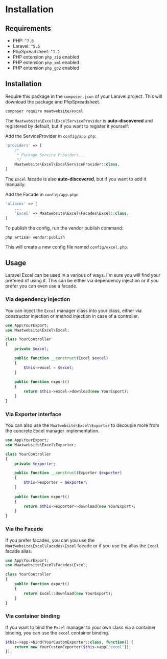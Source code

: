 # Installation

## Requirements

* PHP: `^7.0`
* Laravel: `^5.5`
* PhpSpreadsheet: `^1.2`
* PHP extension `php_zip` enabled
* PHP extension `php_xml` enabled
* PHP extension `php_gd2` enabled

## Installation

Require this package in the `composer.json` of your Laravel project. This will download the package and PhpSpreadsheet.

```
composer require maatwebsite/excel
```

The `Maatwebsite\Excel\ExcelServiceProvider` is __auto-discovered__ and registered by default, but if you want to register it yourself:

Add the ServiceProvider in `config/app.php`:

```php
'providers' => [
    /*
     * Package Service Providers...
     */
    Maatwebsite\Excel\ExcelServiceProvider::class,
]
```

The `Excel` facade is also __auto-discovered__, but if you want to add it manually:

Add the Facade in `config/app.php`:

```php
'aliases' => [
    ...
    'Excel' => Maatwebsite\Excel\Facades\Excel::class,
]
```

To publish the config, run the vendor publish command:

```
php artisan vendor:publish
```

This will create a new config file named `config/excel.php`.

## Usage

Laravel Excel can be used in a various of ways. I'm sure you will find your prefered of using it. This can be either via dependency injection or if you prefer you can even use a facade.

### Via dependency injection

You can inject the `Excel` manager class into your class, either via constructor injection or method injection in case of a controller.

```php
use App\YourExport;
use Maatwebsite\Excel\Excel;

class YourController
{
    private $excel;

    public function __construct(Excel $excel)
    {
        $this->excel = $excel;
    }
    
    public function export()
    {
        return $this->excel->download(new YourExport);
    }
}
```

### Via Exporter interface

You can also use the `Maatwebsite\Excel\Exporter` to decouple more from the concrete Excel manager implementation.

```php
use App\YourExport;
use Maatwebsite\Excel\Exporter;

class YourController
{
    private $exporter;

    public function __construct(Exporter $exporter)
    {
        $this->exporter = $exporter;
    }
    
    public function export()
    {
        return $this->exporter->download(new YourExport);
    }
}
```

### Via the Facade

If you prefer facades, you can you use the `Maatwebsite\Excel\Facades\Excel` facade or if you use the alias the `Excel` facade alias.

```php
use App\YourExport;
use Maatwebsite\Excel\Facades\Excel;

class YourController
{
    public function export()
    {
        return Excel::download(new YourExport);
    }
}
```

### Via container binding

If you want to bind the `Excel` manager to your own class via a container binding, you can use the `excel` container binding.

```php
$this->app->bind(YourCustomExporter::class, function() {
    return new YourCustomExporter($this->app['excel']);
});
```
